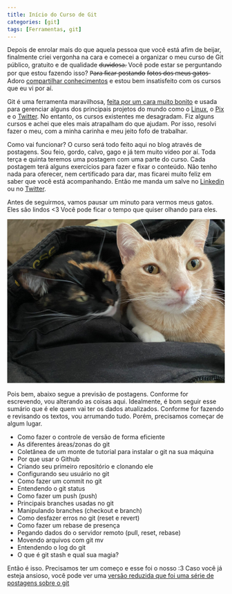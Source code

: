 ```yaml
---
title: Início do Curso de Git
categories: [git]
tags: [Ferramentas, git]
---
```


Depois de enrolar mais do que aquela pessoa que você está afim de beijar, finalmente criei vergonha na cara e comecei a organizar o meu curso de Git público, gratuito e de qualidade d̶u̶v̶i̶d̶o̶s̶a̶. Você pode estar se perguntando por que estou fazendo isso? P̶a̶r̶a̶ f̶i̶c̶a̶r̶ p̶o̶s̶t̶a̶n̶d̶o̶ f̶o̶t̶o̶s̶ d̶o̶s̶ m̶e̶u̶s̶ g̶a̶t̶o̶s̶  Adoro [compartilhar conhecimentos](/posts/compartilhe-agora/) e estou bem insatisfeito com os cursos que eu vi por aí. 

Git é uma ferramenta maravilhosa, [feita por um cara muito bonito](https://pt.wikipedia.org/wiki/Linus_Torvalds) e usada para gerenciar alguns dos principais projetos do mundo como o [Linux](https://github.com/torvalds/linux), o [Pix](https://github.com/bacen) e o [Twitter](https://github.com/twitter).  No entanto, os cursos existentes me desagradam. Fiz alguns cursos e achei que eles mais atrapalham do que ajudam. Por isso, resolvi fazer o meu, com a minha carinha e meu jeito fofo de trabalhar.

Como vai funcionar? O curso será todo feito aqui no blog através de postagens. Sou feio, gordo, calvo, gago e já tem muito vídeo por aí. Toda terça e quinta teremos uma postagem com uma parte do curso. Cada postagem terá alguns exercícios para fazer e fixar o conteúdo. Não tenho nada para oferecer, nem certificado para dar, mas ficarei muito feliz em saber que você está acompanhando. Então me manda um salve no [Linkedin](https://linkedin.com/in/aleatoriodevbr) ou no [Twitter](https://twitter.com/aleatoriodevbr).

Antes de seguirmos, vamos pausar um minuto para vermos meus gatos. Eles são lindos <3 Você pode ficar o tempo que quiser olhando para eles.

![Alt apollo e selina](/images/apollo_selina.jpeg)

Pois bem, abaixo segue a previsão de postagens. Conforme for escrevendo, vou alterando as coisas aqui. Idealmente, é bom seguir esse sumário que é ele quem vai ter os dados atualizados. Conforme for fazendo e revisando os textos, vou arrumando tudo. Porém, precisamos começar de algum lugar.

* Como fazer o controle de versão de forma eficiente
* As diferentes áreas/zonas do git
* Coletânea de um monte de tutorial para instalar o git na sua máquina
* Por que usar o Github
* Criando seu primeiro repositório e clonando ele
* Configurando seu usuário no git
* Como fazer um commit no git 
* Entendendo o git status
* Como fazer um push (push)
* Principais branches usadas no git
* Manipulando branches (checkout e branch)
* Como desfazer erros no git (reset e revert)
* Como fazer um rebase de presença 
* Pegando dados do o servidor remoto (pull, reset, rebase)
* Movendo arquivos com git mv
* Entendendo o log do git
* O que é git stash e qual sua magia?


Então é isso. Precisamos ter um começo e esse foi o nosso :3 
Caso você já esteja ansioso, você pode ver uma [versão reduzida que foi uma série de postagens sobre o git](/posts/introducao-git/)